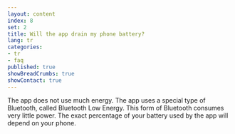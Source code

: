 ```yaml
---
layout: content
index: 8
set: 2
title: Will the app drain my phone battery?
lang: tr
categories:
- tr
- faq
published: true
showBreadCrumbs: true
showContact: true
---
```


The app does not use much energy. The app uses a special type of Bluetooth, called Bluetooth Low Energy. This form of Bluetooth consumes very little power.
The exact percentage of your battery used by the app will depend on your phone.

